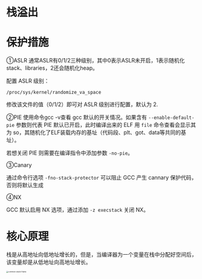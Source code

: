 # 栈溢出

# 保护措施
①ASLR
通常ASLR有0/1/2三种级别，其中0表示ASLR未开启，1表示随机化stack、libraries，2还会随机化heap。

配置 ASLR 级别：

```
/proc/sys/kernel/randomize_va_space
```

修改该文件的值（0/1/2）即可对 ASLR 级别进行配置，默认为 2.

②PIE
使用命令gcc -v查看 gcc 默认的开关情况。如果含有    `--enable-default-pie` 参数则代表 PIE 默认已开启，此时编译出来的 ELF 用 `file` 命令查看会显示其为 so，其随机化了ELF装载内存的基址（代码段、plt、got、data等共同的基址）。

若想关闭 PIE 则需要在编译指令中添加参数 `-no-pie`。

③Canary

通过命令行选项 `-fno-stack-protector` 可以阻止 GCC 产生 cannary 保护代码，否则将默认生成

④NX

GCC 默认启用 NX 选项，通过添加 `-z execstack` 关闭 NX。

# 核心原理

栈是从高地址向低地址增长的，但是，当编译器为一个变量在栈中分配好空间后，该变量却是从低地址向高地址增长。

<img src="https://happytsing-figure-bed.oss-cn-hangzhou.aliyuncs.com/pwn/common-stack-frame.png" alt="common-stack-frame" style="zoom:33%;" />
